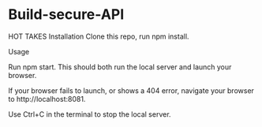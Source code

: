 # Build-secure-API

HOT TAKES
Installation
Clone this repo, run npm install.

Usage

Run npm start. This should both run the local server and launch your browser.

If your browser fails to launch, or shows a 404 error, navigate your browser to http://localhost:8081.

Use Ctrl+C in the terminal to stop the local server.
